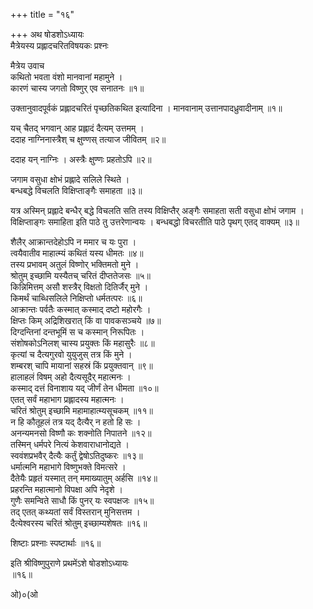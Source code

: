 +++
title = "१६"

+++
अथ षोडशोऽध्यायः   
मैत्रेयस्य प्रह्लादचरितविषयकः प्रश्नः  

मैत्रेय उवाच  
कथितो भवता वंशो मानवानां महामुने ।  
कारणं चास्य जगतो विष्णुर् एव सनातनः ॥१॥  

उक्तानुवादपूर्वकं प्रह्लादचरितं पृच्छतिकथित इत्यादिना । मानवानाम् उत्तानपादध्रुवादीनाम् ॥१॥  

यच् चैतद् भगवान् आह प्रह्लादं दैत्यम् उत्तमम् ।  
ददाह नाग्निनास्त्रैश् च क्षुण्णस् तत्याज जीवितम् ॥२॥  

ददाह यन् नाग्निः । अस्त्रैः क्षुण्णः प्रहतोऽपि ॥२॥  

जगाम वसुधा क्षोभं प्रह्लादे सलिले स्थिते ।  
बन्धबद्धे विचलति विक्षिप्ताङ्गैः समाहता ॥३॥  

यत्र अस्मिन् प्रह्लादे बन्धैर् बद्धे विचलति सति तस्य विक्षिप्तैर् अङ्गैः समाहता सती वसुधा क्षोभं जगाम । विक्षिप्ताङ्गः समाहिता इति पाठे तु उत्तरेणान्वयः । बन्धबद्धो विचरतीति पाठे पृथग् एतद् वाक्यम् ॥३॥  

शैलैर् आक्रान्तदेहोऽपि न ममार च यः पुरा ।  
त्वयैवातीव माहात्म्यं कथितं यस्य धीमतः ॥४॥  
तस्य प्रभावम् अतुलं विष्णोर् भक्तिमतो मुने ।  
श्रोतुम् इच्छामि यस्यैतच् चरितं दीप्ततेजसः ॥५॥  
किन्निमित्तम् असौ शस्त्रैर् विक्षतो दितिर्जैर् मुने ।  
किमर्थं चाब्धिसलिले निक्षिप्तो धर्मतत्परः ॥६॥  
आक्रान्तः पर्वतैः कस्मात् कस्माद् दष्टो महोरगैः ।  
क्षिप्तः किम् अद्रिशिखरात् किं वा पावकसञ्चये ॥७॥  
दिग्दन्तिनां दन्तभूमिं स च कस्मान् निरूपितः ।  
संशोषकोऽनिलश् चास्य प्रयुक्तः किं महासुरैः ॥८॥  
कृत्यां च दैत्यगुरवो युयुजुस् तत्र किं मुने ।  
शम्बरश् चापि मायानां सहस्रं किं प्रयुक्तवान् ॥९॥  
हालाहलं विषम् अहो दैत्यसूदैर् महात्मनः ।  
कस्माद् दत्तं विनाशाय यद् जीर्णं तेन धीमता ॥१०॥  
एतत् सर्वं महाभाग प्रह्लादस्य महात्मनः ।  
चरितं श्रोतुम् इच्छामि महामाहात्म्यसूचकम् ॥११॥  
न हि कौतूहलं तत्र यद् दैत्यैर् न हतो हि सः ।  
अनन्यमनसो विष्णौ कः शक्नोति निपातने ॥१२॥  
तस्मिन् धर्मपरे नित्यं केशवाराधानोद्यते ।  
स्ववंशप्रभवैर् दैत्यैः कर्तुं द्वेषोऽतिदुष्करः ॥१३॥  
धर्मात्मनि महाभागे विष्णुभक्ते विमत्सरे ।  
दैतेयैः प्रहृतं यस्मात् तन् ममाख्यातुम् अर्हसि ॥१४॥  
प्रहरन्ति महात्मानो विपक्षा अपि नेदृशे ।  
गुणैः समन्विते साधौ किं पुनर् यः स्वपक्षजः ॥१५॥  
तद् एतत् कथ्यतां सर्वं विस्तरान् मुनिसत्तम ।  
दैत्येश्वरस्य चरितं श्रोतुम् इच्छाम्यशेषतः ॥१६॥  

शिष्टाः प्रश्नाः स्पष्टार्थाः ॥१६॥  

इति श्रीविष्णुपुराणे प्रथमेंऽशे षोडशोऽध्यायः   
॥१६॥  

ओ)०(ओ  
